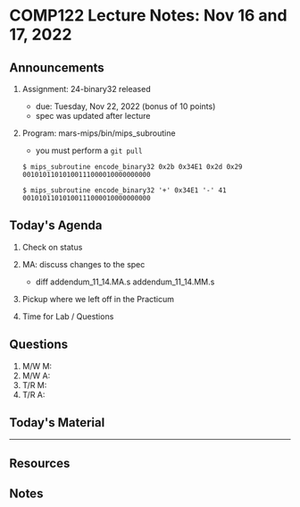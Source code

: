 # COMP122 Lecture Notes: Nov 16 and 17, 2022


## Announcements
   1. Assignment:  24-binary32 released
      - due: Tuesday, Nov 22, 2022  (bonus of 10 points)
      - spec was updated after lecture

   1. Program:  mars-mips/bin/mips_subroutine
      - you must perform a `git pull`

      ```
      $ mips_subroutine encode_binary32 0x2b 0x34E1 0x2d 0x29 
      00101011010100111000010000000000

      $ mips_subroutine encode_binary32 '+' 0x34E1 '-' 41
      00101011010100111000010000000000
      ```

## Today's Agenda
   1. Check on status
   1. MA: discuss changes to the spec
      - diff addendum_11_14.MA.s  addendum_11_14.MM.s

   1. Pickup where we left off in the Practicum
   1. Time for Lab / Questions
  
    
## Questions
   1. M/W M: 
   1. M/W A:
   1. T/R M:
   1. T/R A:


## Today's Material


---
## Resources
 

## Notes



